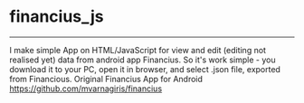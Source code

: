 # financius_js
--------------
I make simple App on HTML/JavaScript for view and edit (editing not realised yet) data from android app Financius.
So it's work simple - you download it to your PC, open it in browser, and select .json file, exported from Financious.
Original Financius App for Android https://github.com/mvarnagiris/financius
